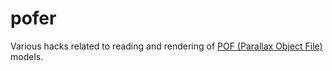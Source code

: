 # pofer

Various hacks related to reading and rendering of [POF (Parallax Object
File)](http://wiki.hard-light.net/index.php/POF_data_structure) models.
